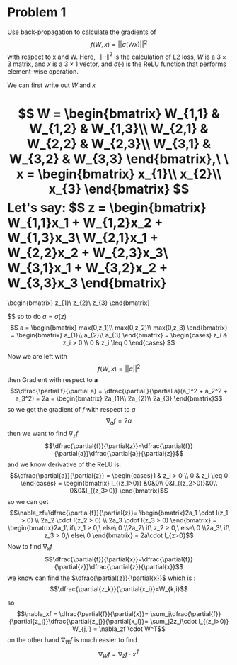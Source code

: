 # Problem 1
Use back-propagation to calculate the gradients of $$f(W,x)=||\sigma(Wx)||^2$$
with respect to x and W. Here, $∥\cdot∥^2$ is the calculation of L2 loss, $W$ is a $3×3$ matrix, and $x$ is a $3 × 1$ vector, and $\sigma(\cdot)$ is the ReLU function that performs element-wise operation.

We can first write out $W$ and $x$

$$
W = 
\begin{bmatrix}
W_{1,1} & W_{1,2} & W_{1,3}\\
W_{2,1} & W_{2,2} & W_{2,3}\\
W_{3,1} & W_{3,2} & W_{3,3}
\end{bmatrix},\ \ x = \begin{bmatrix} x_{1}\\ x_{2}\\ x_{3} \end{bmatrix}
$$
Let's say:
$$
z = \begin{bmatrix}
W_{1,1}x_1 + W_{1,2}x_2 + W_{1,3}x_3\\
W_{2,1}x_1 + W_{2,2}x_2 + W_{2,3}x_3\\
W_{3,1}x_1 + W_{3,2}x_2 + W_{3,3}x_3
\end{bmatrix}
=
\begin{bmatrix}
z_{1}\\
z_{2}\\
z_{3}
\end{bmatrix}

$$
so to do $a=\sigma(z)$
$$
a = 
\begin{bmatrix}
max(0,z_1)\\
max(0,z_2)\\
max(0,z_3)
\end{bmatrix} =
\begin{bmatrix}
a_{1}\\
a_{2}\\
a_{3}
\end{bmatrix}  =
\begin{cases} z_i & z_i > 0 \\ 0 & z_i \leq 0 \end{cases} $$


Now we are left with $$f(W,x)=||a||^2$$
then Gradient with respect to $\mathbf{a}$ 
$$\dfrac{\partial f}{\partial a} = \dfrac{\partial }{\partial a}(a_1^2 + a_2^2 + a_3^2) = 2a = 
\begin{bmatrix}
2a_{1}\\
2a_{2}\\
2a_{3}
\end{bmatrix}$$
so we get the gradient of $f$ with respect to $a$ $$\nabla_af=2a$$
then we want to find  $\nabla_zf$
$$\dfrac{\partial{f}}{\partial{z}}=\dfrac{\partial{f}}{\partial{a}}\dfrac{\partial{a}}{\partial{z}}$$
and we know derivative of the ReLU is:
$$\dfrac{\partial{a}}{\partial{z}} = \begin{cases}1 & z_i > 0 \\ 0  & z_i \leq 0 \end{cases} = \begin{bmatrix}
I_{(z_1>0)} &0&0\\
0&I_{(z_2>0)}&0\\
0&0&I_{(z_3>0)}
\end{bmatrix}$$
so we can get 
$$\nabla_zf=\dfrac{\partial{f}}{\partial{z}}= \begin{bmatrix}2a_1 \cdot I(z_1 > 0) \\ 2a_2 \cdot I(z_2 > 0) \\ 2a_3 \cdot I(z_3 > 0) \end{bmatrix} = 
\begin{bmatrix}2a_1\ if\ z_1 > 0,\ else\  0 \\2a_2\ if\ z_2 > 0,\ else\  0 \\2a_3\ if\ z_3 > 0,\ else\  0  \end{bmatrix} = 2a\cdot I_{z>0}$$ Now to find $\nabla_x f$ 
$$\dfrac{\partial{f}}{\partial{x}}=\dfrac{\partial{f}}{\partial{z}}\dfrac{\partial{z}}{\partial{x}}$$
we know can find the $\dfrac{\partial{z}}{\partial{x}}$ which is :
$$\dfrac{\partial{z_k}}{\partial{x_i}}=W_{k,i}$$

so
$$\nabla_xf = 
\dfrac{\partial{f}}{\partial{x}}=
\sum_j\dfrac{\partial{f}}{\partial{z_j}}\dfrac{\partial{z_j}}{\partial{x_i}}=
\sum_j2z_i\cdot I_{(z_i>0)} W_{j,i} =
\nabla_zf \cdot W^T$$
on the other hand $\nabla_Wf$ is much easier to find
$$\nabla_Wf = \nabla_zf \cdot x^T$$  